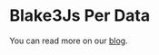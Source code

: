 # Blake3Js Per Data

You can read more on our [blog](https://blog.fleek.network/post/fleek-network-blake3-case-study/).
